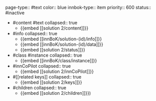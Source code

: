page-type:: #text
color:: blue
innbok-type:: item
priority:: 600
status:: #inactive

- #content #text
  collapsed:: true
	- {{embed [[solution 2/content]]}}
- #info
  collapsed:: true
	- {{embed [[innBoK/solution-(id)/info]]}}
	- {{embed [[innBoK/solution-(id)/data]]}}
	- {{embed [[solution 2/status]]}}
- #class #instance
  collapsed:: true
	- {{embed [[innBoK/class/instance]]}}
- #innCoPilot
  collapsed:: true
	- {{embed [[solution 2/innCoPilot]]}}
- #[[related keys]]
  collapsed:: true
	- {{embed [[solution 2/keys]]}}
- #children
  collapsed:: true
	- {{embed [[solution 2/children]]}})



